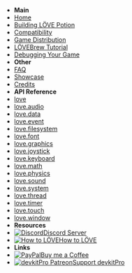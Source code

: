 * **Main**
* [Home](/)
* [Building LÖVE Potion](building)
* [Compatibility](compatibility)
* [Game Distribution](packaging)
* [LÖVEBrew Tutorial](lovebrew)
* [Debugging Your Game](nestlink)
* **Other**
* [FAQ](faq)
* [Showcase](showcase)
* [Credits](credits)
* **API Reference**
* [love](api/love)
* [love.audio](api/audio)
* [love.data](https://love2d.org/wiki/love.data)
* [love.event](https://love2d.org/wiki/love.event)
* [love.filesystem](api/filesystem)
* [love.font](api/font)
* [love.graphics](api/graphics)
* [love.joystick](api/joystick)
* [love.keyboard](api/keyboard)
* [love.math](api/math)
* [love.physics](https://love2d.org/wiki/love.physics)
* [love.sound](api/sound)
* [love.system](api/system)
* [love.thread](https://love2d.org/wiki/love.thread)
* [love.timer](https://love2d.org/wiki/love.timer)
* [love.touch](https://love2d.org/wiki/love.touch)
* [love.window](api/window)
* **Resources**
* [![Discord](https://icongr.am/simple/discord.svg?colored&size=16)Discord Server](https://discord.gg/ggbKkhc)
* [![How to LÖVE](https://icongr.am/simple/readthedocs.svg?colored&size=16)How to LÖVE](https://sheepolution.com/learn/book/contents)
* **Links**
* [![PayPal](https://icongr.am/simple/buymeacoffee.svg?colored&size=16)Buy me a Coffee](https://paypal.me/TurtleP)
* [![devkitPro Patreon](https://icongr.am/simple/patreon.svg?colored&size=16)Support devkitPro](https://www.patreon.com/devkitPro)
